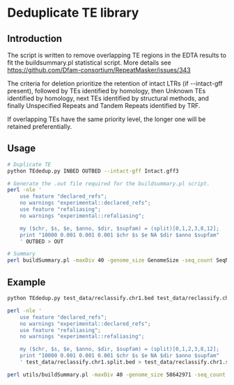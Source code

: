 #  Deduplicate TE library 

## Introduction
The script is written to remove overlapping TE regions in the EDTA results to fit the buildsummary.pl statistical script. More details see https://github.com/Dfam-consortium/RepeatMasker/issues/343

The criteria for deletion prioritize the retention of intact LTRs (if --intact-gff present), followed by TEs identified by homology, then Unknown TEs identified by homology, next TEs identified by structural methods, and finally Unspecified Repeats and Tandem Repeats identified by TRF.

If overlapping TEs have the same priority level, the longer one will be retained preferentially.

## Usage
```bash
# Duplicate TE
python TEdedup.py INBED OUTBED --intact-gff Intact.gff3

# Generate the .out file required for the buildsummary.pl script.
perl -nle '
    use feature "declared_refs";
    no warnings "experimental::declared_refs";
    use feature "refaliasing";
    no warnings "experimental::refaliasing";

    my ($chr, $s, $e, $anno, $dir, $supfam) = (split)[0,1,2,3,8,12];
    print "10000 0.001 0.001 0.001 $chr $s $e NA $dir $anno $supfam"
    ' OUTBED > OUT

# Summary
perl buildSummary.pl -maxDiv 40 -genome_size GenomeSize -seq_count SeqNum OUT > SUM 2>/dev/null
```

## Example
```bash
python TEdedup.py test_data/reclassify.chr1.bed test_data/reclassify.chr1.split.bed --intact-gff test_data/intact.chr1.gff3

perl -nle '
    use feature "declared_refs";
    no warnings "experimental::declared_refs";
    use feature "refaliasing";
    no warnings "experimental::refaliasing";

    my ($chr, $s, $e, $anno, $dir, $supfam) = (split)[0,1,2,3,8,12];
    print "10000 0.001 0.001 0.001 $chr $s $e NA $dir $anno $supfam"
    ' test_data/reclassify.chr1.split.bed > test_data/reclassify.chr1.split.out

perl utils/buildSummary.pl -maxDiv 40 -genome_size 58642971 -seq_count 1 test_data/reclassify.chr1.split.out > test_data/reclassify.chr1.split.summary 2>/dev/null
```